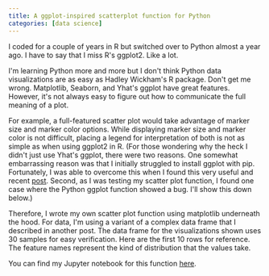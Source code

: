 ```yaml
---
title: A ggplot-inspired scatterplot function for Python
categories: [data science]
---
```


I coded for a couple of years in R but switched over to Python almost a year ago. I have to say that I miss R's ggplot2. Like a lot.

I'm learning Python more and more but I don't think Python data visualizations are as easy as Hadley Wickham's R package. Don't get me wrong. Matplotlib, Seaborn, and Yhat's ggplot have great features. However, it's not always easy to figure out how to communicate the full meaning of a plot.

For example, a full-featured scatter plot would take advantage of marker size and marker color options. While displaying marker size and marker color is not difficult, placing a legend for interpretation of both is not as simple as when using ggplot2 in R. (For those wondering why the heck I didn't just use Yhat's ggplot, there were two reasons. One somewhat embarrassing reason was that I initially struggled to install ggplot with pip. Fortunately, I was able to overcome this when I found this very useful and recent [post](https://jakevdp.github.io/blog/2017/12/05/installing-python-packages-from-jupyter/). Second, as I was testing my scatter plot function, I found one case where the Python ggplot function showed a bug. I'll show this down below.)

Therefore, I wrote my own scatter plot function using matplotlib underneath the hood. For data, I'm using a variant of a complex data frame that I described in another post. The data frame for the visualizations shown uses 30 samples for easy verification. Here are the first 10 rows for reference. The feature names represent the kind of distribution that the values take.

You can find my Jupyter notebook for this function [here](https://github.com/benslack19/g_scatter).

